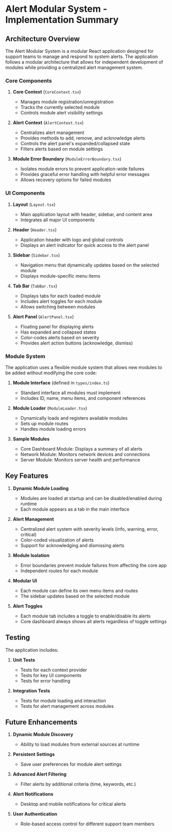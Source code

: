 # Alert Modular System - Implementation Summary

## Architecture Overview

The Alert Modular System is a modular React application designed for support teams to manage and respond to system alerts. The application follows a modular architecture that allows for independent development of modules while providing a centralized alert management system.

### Core Components

1. **Core Context** (`CoreContext.tsx`)
   - Manages module registration/unregistration
   - Tracks the currently selected module
   - Controls module alert visibility settings

2. **Alert Context** (`AlertContext.tsx`)
   - Centralizes alert management
   - Provides methods to add, remove, and acknowledge alerts
   - Controls the alert panel's expanded/collapsed state
   - Filters alerts based on module settings

3. **Module Error Boundary** (`ModuleErrorBoundary.tsx`)
   - Isolates module errors to prevent application-wide failures
   - Provides graceful error handling with helpful error messages
   - Allows recovery options for failed modules

### UI Components

1. **Layout** (`Layout.tsx`)
   - Main application layout with header, sidebar, and content area
   - Integrates all major UI components

2. **Header** (`Header.tsx`)
   - Application header with logo and global controls
   - Displays an alert indicator for quick access to the alert panel

3. **Sidebar** (`Sidebar.tsx`)
   - Navigation menu that dynamically updates based on the selected module
   - Displays module-specific menu items

4. **Tab Bar** (`TabBar.tsx`)
   - Displays tabs for each loaded module
   - Includes alert toggles for each module
   - Allows switching between modules

5. **Alert Panel** (`AlertPanel.tsx`)
   - Floating panel for displaying alerts
   - Has expanded and collapsed states
   - Color-codes alerts based on severity
   - Provides alert action buttons (acknowledge, dismiss)

### Module System

The application uses a flexible module system that allows new modules to be added without modifying the core code:

1. **Module Interface** (defined in `types/index.ts`)
   - Standard interface all modules must implement
   - Includes ID, name, menu items, and component references

2. **Module Loader** (`ModuleLoader.tsx`)
   - Dynamically loads and registers available modules
   - Sets up module routes
   - Handles module loading errors

3. **Sample Modules**
   - Core Dashboard Module: Displays a summary of all alerts
   - Network Module: Monitors network devices and connections
   - Server Module: Monitors server health and performance

## Key Features

1. **Dynamic Module Loading**
   - Modules are loaded at startup and can be disabled/enabled during runtime
   - Each module appears as a tab in the main interface

2. **Alert Management**
   - Centralized alert system with severity levels (info, warning, error, critical)
   - Color-coded visualization of alerts
   - Support for acknowledging and dismissing alerts

3. **Module Isolation**
   - Error boundaries prevent module failures from affecting the core app
   - Independent routes for each module

4. **Modular UI**
   - Each module can define its own menu items and routes
   - The sidebar updates based on the selected module

5. **Alert Toggles**
   - Each module tab includes a toggle to enable/disable its alerts
   - Core dashboard always shows all alerts regardless of toggle settings

## Testing

The application includes:

1. **Unit Tests**
   - Tests for each context provider
   - Tests for key UI components
   - Tests for error handling

2. **Integration Tests**
   - Tests for module loading and interaction
   - Tests for alert management across modules

## Future Enhancements

1. **Dynamic Module Discovery**
   - Ability to load modules from external sources at runtime

2. **Persistent Settings**
   - Save user preferences for module alert settings

3. **Advanced Alert Filtering**
   - Filter alerts by additional criteria (time, keywords, etc.)

4. **Alert Notifications**
   - Desktop and mobile notifications for critical alerts

5. **User Authentication**
   - Role-based access control for different support team members